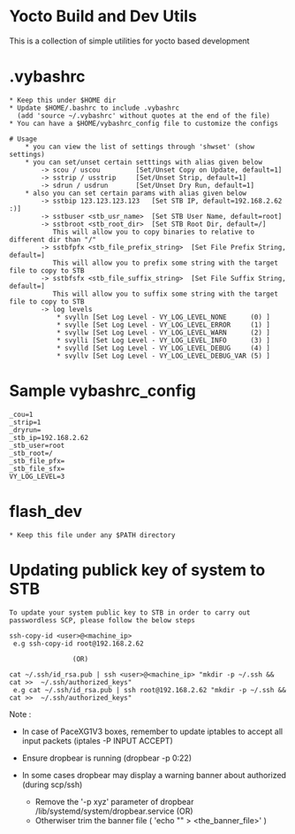 # Yocto Build and Dev Utils

This is a collection of simple utilities for yocto based development

# .vybashrc
    * Keep this under $HOME dir
    * Update $HOME/.bashrc to include .vybashrc
      (add 'source ~/.vybashrc' without quotes at the end of the file)
    * You can have a $HOME/vybashrc_config file to customize the configs

    # Usage
        * you can view the list of settings through 'shwset' (show settings)
        * you can set/unset certain setttings with alias given below
            -> scou / uscou         [Set/Unset Copy on Update, default=1]
            -> sstrip / usstrip     [Set/Unset Strip, default=1]
            -> sdrun / usdrun       [Set/Unset Dry Run, default=1]
        * also you can set certain params with alias given below
            -> sstbip 123.123.123.123   [Set STB IP, default=192.168.2.62 :)]
            -> sstbuser <stb_usr_name>  [Set STB User Name, default=root]
            -> sstbroot <stb_root_dir>  [Set STB Root Dir, default=/]
               This will allow you to copy binaries to relative to different dir than "/"
            -> sstbfpfx <stb_file_prefix_string>  [Set File Prefix String, default=]
               This will allow you to prefix some string with the target file to copy to STB
            -> sstbfsfx <stb_file_suffix_string>  [Set File Suffix String, default=]
               This will allow you to suffix some string with the target file to copy to STB
            -> log levels
                * svylln [Set Log Level - VY_LOG_LEVEL_NONE      (0) ]
                * svylle [Set Log Level - VY_LOG_LEVEL_ERROR     (1) ]
                * svyllw [Set Log Level - VY_LOG_LEVEL_WARN      (2) ]
                * svylli [Set Log Level - VY_LOG_LEVEL_INFO      (3) ]
                * svylld [Set Log Level - VY_LOG_LEVEL_DEBUG     (4) ]
                * svyllv [Set Log Level - VY_LOG_LEVEL_DEBUG_VAR (5) ]

# Sample vybashrc_config
    _cou=1
    _strip=1
    _dryrun=
    _stb_ip=192.168.2.62
    _stb_user=root
    _stb_root=/
    _stb_file_pfx=
    _stb_file_sfx=
    VY_LOG_LEVEL=3

# flash_dev
    * Keep this file under any $PATH directory

# Updating publick key of system to STB
    To update your system public key to STB in order to carry out
    passwordless SCP, please follow the below steps

    ssh-copy-id <user>@<machine_ip>
     e.g ssh-copy-id root@192.168.2.62

                    (OR)

    cat ~/.ssh/id_rsa.pub | ssh <user>@<machine_ip> "mkdir -p ~/.ssh && cat >>  ~/.ssh/authorized_keys"
     e.g cat ~/.ssh/id_rsa.pub | ssh root@192.168.2.62 "mkdir -p ~/.ssh && cat >>  ~/.ssh/authorized_keys"


   Note :
   * In case of PaceXG1V3 boxes, remember to update iptables to accept all input packets (iptales -P INPUT ACCEPT)
   * Ensure dropbear is running (dropbear -p 0:22)
   * In some cases dropbear may display a warning banner about authorized (during scp/ssh)

        * Remove the '-p xyz' parameter of dropbear /lib/systemd/system/dropbear.service
                                (OR)
        * Otherwiser trim the banner file ( 'echo "" > <the_banner_file>' )

